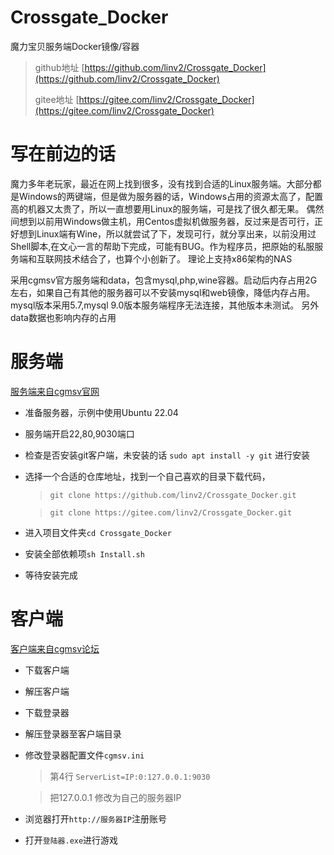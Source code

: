# Crossgate_Docker
魔力宝贝服务端Docker镜像/容器
> github地址 [https://github.com/linv2/Crossgate_Docker](https://github.com/linv2/Crossgate_Docker)
> 
> gitee地址 [https://gitee.com/linv2/Crossgate_Docker](https://gitee.com/linv2/Crossgate_Docker)

# 写在前边的话
魔力多年老玩家，最近在网上找到很多，没有找到合适的Linux服务端。大部分都是Windows的两键端，但是做为服务器的话，Windows占用的资源太高了，配置高的机器又太贵了，所以一直想要用Linux的服务端，可是找了很久都无果。
偶然间想到以前用Windows做主机，用Centos虚拟机做服务器，反过来是否可行，正好想到Linux端有Wine，所以就尝试了下，发现可行，就分享出来，以前没用过Shell脚本,在文心一言的帮助下完成，可能有BUG。作为程序员，把原始的私服服务端和互联网技术结合了，也算个小创新了。
理论上支持x86架构的NAS

采用cgmsv官方服务端和data，包含mysql,php,wine容器。启动后内存占用2G左右，如果自己有其他的服务器可以不安装mysql和web镜像，降低内存占用。
mysql版本采用5.7,mysql 9.0版本服务端程序无法连接，其他版本未测试。
另外data数据也影响内存的占用

# 服务端
[服务端来自cgmsv官网](https://www.cgmsv.com/)
- 准备服务器，示例中使用Ubuntu 22.04
- 服务端开启22,80,9030端口
- 检查是否安装git客户端，未安装的话 `sudo apt install -y git` 进行安装
- 选择一个合适的仓库地址，找到一个自己喜欢的目录下载代码，
  > `git clone https://github.com/linv2/Crossgate_Docker.git`

  > `git clone https://gitee.com/linv2/Crossgate_Docker.git`
- 进入项目文件夹`cd Crossgate_Docker`
- 安装全部依赖项`sh Install.sh`
- 等待安装完成

# 客户端
[客户端来自cgmsv论坛](https://down.cgmsv.com/cgtw_7.1_20220101.7z)
- 下载客户端  
- 解压客户端  
- 下载登录器   
- 解压登录器至客户端目录               
- 修改登录器配置文件`cgmsv.ini`         
    > 第4行 `ServerList=IP:0:127.0.0.1:9030`

    > 把127.0.0.1 修改为自己的服务器IP
- 浏览器打开`http://服务器IP`注册账号
- 打开`登陆器.exe`进行游戏
